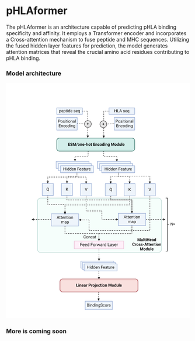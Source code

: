 # pHLAformer
The pHLAformer is an architecture capable of predicting pHLA binding specificity and affinity. It employs a Transformer encoder and incorporates a Cross-attention mechanism to fuse peptide and MHC sequences. Utilizing the fused hidden layer features for prediction, the model generates attention matrices that reveal the crucial amino acid residues contributing to pHLA binding.

### Model architecture
![image](https://github.com/xuanwuji/pHLAformer/blob/main/img/pHLAformer.png)

### More is coming soon
